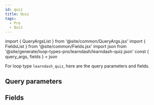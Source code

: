 ```yaml
---
id: quiz
title: Quiz
tags:
  - Pro
  - Quiz
---
```

import { QueryArgsList } from '@site/common/QueryArgs.jsx'
import { FieldsList } from '@site/common/Fields.jsx'
import json from '@site/generate/loop-types-pro/learndash/learndash-quiz.json'
const { query_args, fields } = json

For loop type `learndash_quiz`, here are the query parameters and fields.

## Query parameters

<QueryArgsList args={query_args} />

## Fields

<FieldsList fields={fields} />
